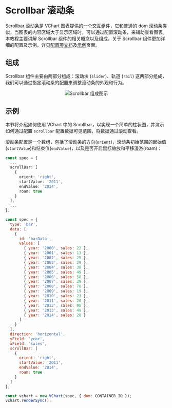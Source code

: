# Scrollbar 滚动条

Scrollbar 滚动条是 VChart 图表提供的一个交互组件，它和普通的 dom 滚动条类似，当图表的内容区域大于显示区域时，可以通过配置滚动条，来辅助查看图表。本教程主要讲解 Scrollbar 组件的相关概念以及组成，关于 Scrollbar 组件更加详细的配置及示例，详见[配置项文档](../../../option)及[示例](../../../example)页面。

## 组成

Scrollbar 组件主要由两部分组成：滚动块 (`slider`)、轨道 (`rail`) 这两部分组成，我们可以通过指定滚动条的配置来调整滚动条的外观和行为。

<div style="text-align: center;">
  <img src="https://lf9-dp-fe-cms-tos.byteorg.com/obj/bit-cloud/0a2e223bdcd7410c08f6a6a18.png" alt="Scrollbar 组成图示">
</div>

## 示例

本节将介绍如何使用 VChart 中的 Scrollbar，以实现一个简单的柱状图，并演示如何通过配置 `scrollbar` 配置数据可见范围，将数据通过滚动查看。

滚动条配置是一个数组，包括了滚动条的方向(`orient`)，滚动条初始范围的起始值(`startValue`)和结束值(`endValue`)，以及是否开启鼠标缩放和平移漫游(roam)：

```ts
const spec = {
  ...
  scrollBar: [
    {
      orient: 'right',
      startValue: '2011',
      endValue: '2014',
      roam: true
    }
  ],
  ...
};
```

```javascript livedemo
const spec = {
  type: 'bar',
  data: [
    {
      id: 'barData',
      values: [
        { year: '2000', sales: 22 },
        { year: '2001', sales: 13 },
        { year: '2002', sales: 25 },
        { year: '2003', sales: 29 },
        { year: '2004', sales: 38 },
        { year: '2005', sales: 49 },
        { year: '2006', sales: 58 },
        { year: '2007', sales: 29 },
        { year: '2008', sales: 78 },
        { year: '2009', sales: 19 },
        { year: '2010', sales: 23 },
        { year: '2011', sales: 20 },
        { year: '2012', sales: 98 },
        { year: '2013', sales: 49 },
        { year: '2014', sales: 28 }
      ]
    }
  ],
  direction: 'horizontal',
  yField: 'year',
  xField: 'sales',
  scrollBar: [
    {
      orient: 'right',
      startValue: '2011',
      endValue: '2014',
      roam: true
    }
  ]
};

const vchart = new VChart(spec, { dom: CONTAINER_ID });
vchart.renderSync();
```
